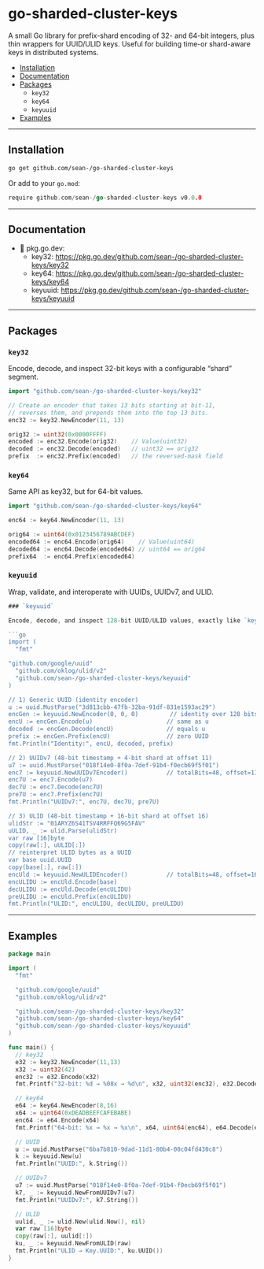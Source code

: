 # go-sharded-cluster-keys

A small Go library for prefix-shard encoding of 32- and 64-bit integers, plus
thin wrappers for UUID/ULID keys.  Useful for building time-or shard-aware keys
in distributed systems.

- [Installation](#installation)
- [Documentation](#documentation)
- [Packages](#packages)
  - `key32`
  - `key64`
  - `keyuuid`
- [Examples](#examples)

---

## Installation

```bash
go get github.com/sean-/go-sharded-cluster-keys
```

Or add to your `go.mod`:

```go
require github.com/sean-/go-sharded-cluster-keys v0.0.0
```

---

## Documentation

- 📖 pkg.go.dev:
  - key32: https://pkg.go.dev/github.com/sean-/go-sharded-cluster-keys/key32
  - key64: https://pkg.go.dev/github.com/sean-/go-sharded-cluster-keys/key64
  - keyuuid: https://pkg.go.dev/github.com/sean-/go-sharded-cluster-keys/keyuuid

---

## Packages

### `key32`

Encode, decode, and inspect 32-bit keys with a configurable “shard” segment.

```go
import "github.com/sean-/go-sharded-cluster-keys/key32"

// Create an encoder that takes 13 bits starting at bit-11,
// reverses them, and prepends them into the top 13 bits.
enc32 := key32.NewEncoder(11, 13)

orig32 := uint32(0x0000FFFF)
encoded := enc32.Encode(orig32)    // Value(uint32)
decoded := enc32.Decode(encoded)   // uint32 == orig32
prefix  := enc32.Prefix(encoded)   // the reversed-mask field
```

### `key64`

Same API as key32, but for 64-bit values.

```go
import "github.com/sean-/go-sharded-cluster-keys/key64"

enc64 := key64.NewEncoder(11, 13)

orig64 := uint64(0x0123456789ABCDEF)
encoded64 := enc64.Encode(orig64)    // Value(uint64)
decoded64 := enc64.Decode(encoded64) // uint64 == orig64
prefix64  := enc64.Prefix(encoded64)
```

### `keyuuid`

Wrap, validate, and interoperate with UUIDs, UUIDv7, and ULID.

```go
### `keyuuid`

Encode, decode, and inspect 128-bit UUID/ULID values, exactly like `key32`/`key64`.

```go
import (
  "fmt"

"github.com/google/uuid"
  "github.com/oklog/ulid/v2"
  "github.com/sean-/go-sharded-cluster-keys/keyuuid"
)

// 1) Generic UUID (identity encoder)
u := uuid.MustParse("3d813cbb-47fb-32ba-91df-831e1593ac29")
encGen := keyuuid.NewEncoder(0, 0, 0)         // identity over 128 bits
encU := encGen.Encode(u)                     // same as u
decoded := encGen.Decode(encU)               // equals u
prefix := encGen.Prefix(encU)                // zero UUID
fmt.Println("Identity:", encU, decoded, prefix)

// 2) UUIDv7 (48-bit timestamp + 4-bit shard at offset 11)
u7 := uuid.MustParse("018f14e0-8f0a-7def-91b4-f0ecb69f5f01")
enc7 := keyuuid.NewUUIDv7Encoder()           // totalBits=48, offset=11, size=4
enc7U := enc7.Encode(u7)
dec7U := enc7.Decode(enc7U)
pre7U := enc7.Prefix(enc7U)
fmt.Println("UUIDv7:", enc7U, dec7U, pre7U)

// 3) ULID (48-bit timestamp + 16-bit shard at offset 16)
ulidStr := "01ARYZ6S41TSV4RRFFQ69G5FAV"
uULID, _ := ulid.Parse(ulidStr)
var raw [16]byte
copy(raw[:], uULID[:])
// reinterpret ULID bytes as a UUID
var base uuid.UUID
copy(base[:], raw[:])
encUld := keyuuid.NewULIDEncoder()           // totalBits=48, offset=16, size=16
encULIDU := encUld.Encode(base)
decULIDU := encUld.Decode(encULIDU)
preULIDU := encUld.Prefix(encULIDU)
fmt.Println("ULID:", encULIDU, decULIDU, preULIDU)
```

---

## Examples

```go
package main

import (
  "fmt"

  "github.com/google/uuid"
  "github.com/oklog/ulid/v2"

  "github.com/sean-/go-sharded-cluster-keys/key32"
  "github.com/sean-/go-sharded-cluster-keys/key64"
  "github.com/sean-/go-sharded-cluster-keys/keyuuid"
)

func main() {
  // key32
  e32 := key32.NewEncoder(11,13)
  x32 := uint32(42)
  enc32 := e32.Encode(x32)
  fmt.Printf("32-bit: %d → %08x → %d\n", x32, uint32(enc32), e32.Decode(enc32))

  // key64
  e64 := key64.NewEncoder(8,16)
  x64 := uint64(0xDEADBEEFCAFEBABE)
  enc64 := e64.Encode(x64)
  fmt.Printf("64-bit: %x → %x → %x\n", x64, uint64(enc64), e64.Decode(enc64))

  // UUID
  u := uuid.MustParse("6ba7b810-9dad-11d1-80b4-00c04fd430c8")
  k := keyuuid.New(u)
  fmt.Println("UUID:", k.String())

  // UUIDv7
  u7 := uuid.MustParse("018f14e0-8f0a-7def-91b4-f0ecb69f5f01")
  k7, _ := keyuuid.NewFromUUIDv7(u7)
  fmt.Println("UUIDv7:", k7.String())

  // ULID
  uulid, _ := ulid.New(ulid.Now(), nil)
  var raw [16]byte
  copy(raw[:], uulid[:])
  ku, _ := keyuuid.NewFromULID(raw)
  fmt.Println("ULID → Key.UUID:", ku.UUID())
}
```

